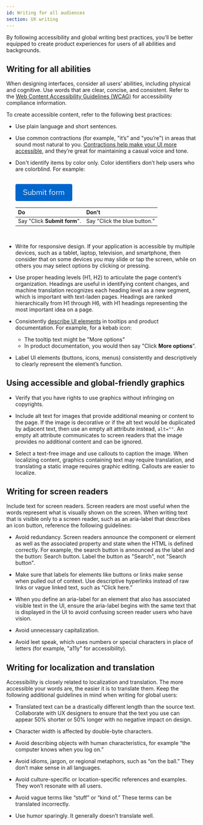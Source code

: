 ```yaml
---
id: Writing for all audiences
section: UX writing
--- 
```


By following accessibility and global writing best practices, you’ll be better equipped to create product experiences for users of all abilities and backgrounds. 

## Writing for all abilities 
When designing interfaces, consider all users’ abilities, including physical and cognitive. Use words that are clear, concise, and consistent. Refer to the [Web Content Accessibility Guidelines (WCAG)](https://www.w3.org/TR/WCAG21/) for accessibility compliance information. 

To create accessible content, refer to the following best practices: 

- Use plain language and short sentences. 

- Use common contractions (for example, "it’s” and "you’re") in areas that sound most natural to you. [Contractions help make your UI more accessible](https://help.blackboard.com/Accessibility/Write_Accessible_Content), and they’re great for maintaining a casual voice and tone.

- Don't identify items by color only. Color identifiers don’t help users who are colorblind. For example:

    <br />
    <img src="./img/submit-form.png" alt="blue PatternFly primary button reading Submit form" width="150"/>

    <br />

    <div class="ws-content-table">

    | **Do** | **Don't** |
    |--------|-----------|
    | Say "Click **Submit form**". | Say "Click the blue button."|

    </div> 
    <br /> 

- Write for responsive design. If your application is accessible by multiple devices, such as a tablet, laptop, television, and smartphone, then consider that on some devices you may slide or tap the screen, while on others you may select options by clicking or pressing. 

- Use proper heading levels (H1, H2) to articulate the page content’s organization. Headings are useful in identifying content changes, and machine translation recognizes each heading level as a new segment, which is important with text-laden pages. Headings are ranked hierarchically from H1 through H6, with H1 headings representing the most important idea on a page. 

- Consistently [describe UI elements](accessibility/product-development-guide#labeling-with-aria) in tooltips and product documentation. For example, for a kebab icon:  
    - The tooltip text might be "More options"
    - In product documentation, you would then say "Click **More options**". 

- Label UI elements (buttons, icons, menus) consistently and descriptively to clearly represent the element’s function.

## Using accessible and global-friendly graphics

- Verify that you have rights to use graphics without infringing on copyrights.

- Include alt text for images that provide additional meaning or content to the page. If the image is decorative or if the alt text would be duplicated by adjacent text, then use an empty alt attribute instead, `alt=""`. An empty alt attribute communicates to screen readers that the image provides no additional content and can be ignored.

- Select a text-free image and use callouts to caption the image. When localizing content, graphics containing text may require translation, and translating a static image requires graphic editing. Callouts are easier to localize.

## Writing for screen readers

Include text for screen readers. Screen readers are most useful when the words represent what is visually shown on the screen. When writing text that is visible only to a screen reader, such as an aria-label that describes an icon button, reference the following guidelines:  

- Avoid redundancy. Screen readers announce the component or element as well as the associated property and state when the HTML is defined correctly. For example, the search button is announced as the label and the button: Search button. Label the button as "Search", not "Search button".

- Make sure that labels for elements like buttons or links make sense when pulled out of context. Use descriptive hyperlinks instead of raw links or vague linked text, such as “Click here.”  

- When you define an aria-label for an element that also has associated visible text in the UI, ensure the aria-label begins with the same text that is displayed in the UI to avoid confusing screen reader users who have vision. 

- Avoid unnecessary capitalization. 

- Avoid leet speak, which uses numbers or special characters in place of letters (for example, "a11y" for accessibility). 

## Writing for localization and translation

Accessibility is closely related to localization and translation. The more accessible your words are, the easier it is to translate them. Keep the following additional guidelines in mind when writing for global users: 

- Translated text can be a drastically different length than the source text. Collaborate with UX designers to ensure that the text you use can appear 50% shorter or 50% longer with no negative impact on design.

- Character width is affected by double-byte characters.

- Avoid describing objects with human characteristics, for example “the computer knows when you log on.”

- Avoid idioms, jargon, or regional metaphors, such as “on the ball.” They don’t make sense in all languages.

- Avoid culture-specific or location-specific references and examples. They won’t resonate with all users.

- Avoid vague terms like “stuff” or “kind of.” These terms can be translated incorrectly.

- Use humor sparingly. It generally doesn’t translate well.








